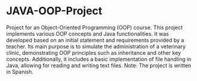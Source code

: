 # JAVA-OOP-Project
Project for an Object-Oriented Programming (OOP) course.
This project implements various OOP concepts and Java functionalities. It was developed based on an initial statement and requirements provided by a teacher.
Its main purpose is to simulate the administration of a veterinary clinic, demonstrating OOP principles such as inheritance and other key concepts. Additionally, it includes a basic implementation of file handling in Java, allowing for reading and writing text files.
Note: The project is written in Spanish.
